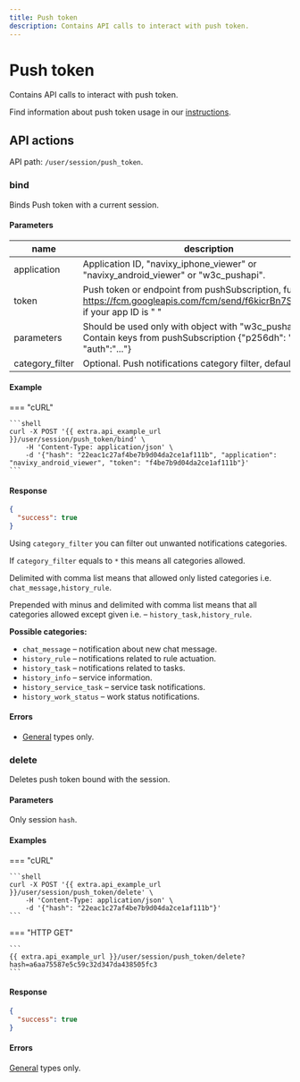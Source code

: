 ```yaml
---
title: Push token
description: Contains API calls to interact with push token.
---
```


# Push token

Contains API calls to interact with push token.

Find information about push token usage in our [instructions](../../../../index/rules-notifications/get-push-notifications.md).

## API actions

API path: `/user/session/push_token`.

### bind

Binds Push token with a current session.

#### Parameters

| name             | description                                                                                                                              | type                            |
| ---------------- | ---------------------------------------------------------------------------------------------------------------------------------------- | ------------------------------- |
| application      | Application ID, "navixy\_iphone\_viewer" or "navixy\_android\_viewer" or "w3c\_pushapi".                                                 | [enum](../../../../#data-types) |
| token            | Push token or endpoint from pushSubscription, full URL like https://fcm.googleapis.com/fcm/send/f6kicrBn7S0:APA91b if your app ID is " " | string                          |
| parameters       | Should be used only with object with "w3c\_pushapi". Contain keys from pushSubscription {"p256dh": "...", "auth":"..."}                  | JSON object                     |
| category\_filter | Optional. Push notifications category filter, default is `*`.                                                                            | string                          |

#### Example

\=== "cURL"

````
```shell
curl -X POST '{{ extra.api_example_url }}/user/session/push_token/bind' \
    -H 'Content-Type: application/json' \
    -d '{"hash": "22eac1c27af4be7b9d04da2ce1af111b", "application": "navixy_android_viewer", "token": "f4be7b9d04da2ce1af111b"}'
```
````

#### Response

```json
{
  "success": true
}
```

Using `category_filter` you can filter out unwanted notifications categories.

If `category_filter` equals to `*` this means all categories allowed.

Delimited with comma list means that allowed only listed categories i.e. `chat_message,history_rule`.

Prepended with minus and delimited with comma list means that all categories allowed except given i.e. – `history_task,history_rule`.

**Possible categories:**

* `chat_message` – notification about new chat message.
* `history_rule` – notifications related to rule actuation.
* `history_task` – notifications related to tasks.
* `history_info` – service information.
* `history_service_task` – service task notifications.
* `history_work_status` – work status notifications.

#### Errors

* [General](../../../../errors.md#error-codes) types only.

### delete

Deletes push token bound with the session.

#### Parameters

Only session `hash`.

#### Examples

\=== "cURL"

````
```shell
curl -X POST '{{ extra.api_example_url }}/user/session/push_token/delete' \
    -H 'Content-Type: application/json' \
    -d '{"hash": "22eac1c27af4be7b9d04da2ce1af111b"}'
```
````

\=== "HTTP GET"

````
```
{{ extra.api_example_url }}/user/session/push_token/delete?hash=a6aa75587e5c59c32d347da438505fc3
```
````

#### Response

```json
{
  "success": true
}
```

#### Errors

[General](../../../../errors.md#error-codes) types only.
